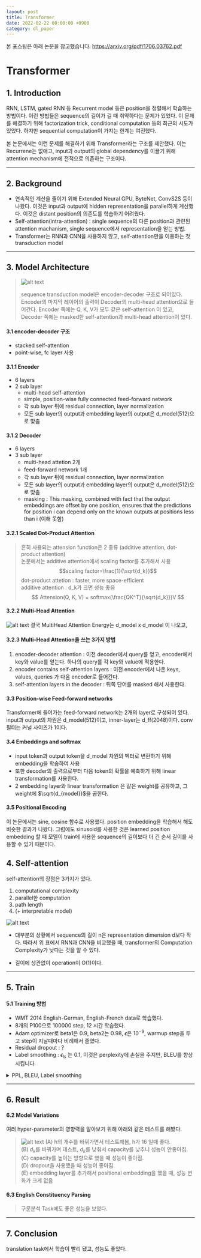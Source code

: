 ```yaml
---
layout: post
title: Transformer
date: 2022-02-22 00:00:00 +0900
category: dl_paper
---
```

본 포스팅은 아래 논문을 참고했습니다.
<https://arxiv.org/pdf/1706.03762.pdf>

# Transformer

## 1. Introduction

RNN, LSTM, gated RNN 등 Recurrent model 등은 position을 정렬해서 학습하는 방법이다. 이런 방법들은 sequence의 길이가 길 때 취약하다는 문제가 있었다. 이 문제를 해결하기 위해 factorization trick, conditional computation 등의 최근의 시도가 있었다. 하지만 sequential computation이 가지는 한계는 여전했다.

본 논문에서는 이런 문제를 해결하기 위해 Transformer라는 구조를 제안했다. 이는 Recurrene는 없애고, input과 output의 global dependency를 이끌기 위해 attention mechanism에 전적으로 의존하는 구조이다.

---

## 2. Background

- 연속적인 계산을 줄이기 위해 Extended Neural GPU, ByteNet, ConvS2S 등이 나왔다. 이것은 input과 output에 hidden representation을 parallel하게 계산했다. 이것은 distant position의 의존도를 학습하기 어려웠다.
- Self-attention(intra-attention) : single sequence의 다른 position과 관련된 attention machanism, single sequence에서 representation을 얻는 방법.
- Transformer는 RNN과 CNN을 사용하지 않고, self-attention만을 이용하는 첫 transduction model

---

## 3. Model Architecture

> ![alt text](/public/img/220222/transformer_architecture.PNG)
>
> sequence transduction model은 encoder-decoder 구조로 되어있다. Encoder의 마지막 레이어의 출력이 Decoder의 multi-head attention으로 들어간다. Encoder 쪽에는 Q, K, V가 모두 같은 self-attention 이 있고, Decoder 쪽에는 masked한 self-attention과 multi-head attention이 있다.

#### 3.1 encoder-decoder 구조

- stacked self-attention
- point-wise, fc layer 사용

#### 3.1.1 Encoder

- 6 layers
- 2 sub layer
  - multi-head self-attention
  - simple, position-wise fully connected feed-forward network
  - 각 sub layer 뒤에 residual connection, layer normalization
  - 모든 sub layer의 output과 embedding layer의 output은 d_model(512)으로 맞춤

#### 3.1.2 Decoder

- 6 layers
- 3 sub layer
  - multi-head attetion 2개
  - feed-forward network 1개
  - 각 sub layer 뒤에 residual connection, layer normalization
  - 모든 sub layer의 output과 embedding layer의 output은 d_model(512)으로 맞춤
  - masking : This masking, combined with fact that the output embeddings are offset by one position, ensures that the predictions for position i can depend only on the known outputs at positions less than i (이해 못함)

#### 3.2.1 Scaled Dot-Product Attention

> 흔히 사용되는 attension function은 2 종류 (additive attention, dot-product attention)<br>
> 논문에서는 additive attention에서 scaling factor를 추가해서 사용<br>
> $$scaling factor=\frac{1}{\sqrt{d_k}}$$
> dot-product attetion : faster, more space-efficient<br>
> additive attention : d_k가 크면 성능 좋음
> $$ Attension(Q, K, V) = softmax(\frac{QK^T}{\sqrt{d_k}})V $$

#### 3.2.2 Multi-Head Attention

![alt text](/public/img/220222/multihead_attention.PNG)
결국 MultiHead Attention Energy는 d_model x d_model 이 나오고,

#### 3.2.3 Multi-Head Attention을 쓰는 3가지 방법

1. encoder-decoder attention : 이전 decoder에서 query를 얻고, encoder에서 key와 value를 얻는다. 하나의 query를 각 key와 value에 적용한다.
2. encoder contains self-attention layers : 이전 encoder에서 나온 keys, values, queries 가 다음 encoder로 들어간다.
3. self-attention layers in the decoder : 뒤쪽 단어를 masked 해서 사용한다.

#### 3.3 Position-wise Feed-forward networks

Transformer에 들어가는 feed-forward network는 2개의 layer로 구성되어 있다. input과 output의 차원은 d_model(512)이고, inner-layer는 d_ff(2048)이다. conv 필터는 커널 사이즈가 1이다.

#### 3.4 Embeddings and softmax

- input token과 output token을 d_model 차원의 벡터로 변환하기 위해 embedding을 학습하여 사용
- 또한 decoder의 출력으로부터 다음 token의 확률을 예측하기 위해 linear transformation를 사용한다.
- 2 embedding layer와 linear transformation 은 같은 weight를 공유하고, 그 weight에 $\sqrt{d_{model}}$을 곱한다.

#### 3.5 Positional Encoding

이 논문에서는 sine, cosine 함수로 사용했다. position embedding을 학습해서 해도 비슷한 결과가 나왔다.
그럼에도 sinusoid를 사용한 것은 learned position embedding 할 때 모델이 train에 사용한 sequence의 길이보다 더 긴 순서 길이를 사용할 수 있기 때문이다.

## 4. Self-attention

self-attention의 장점은 3가지가 있다.

1. computational complexity
2. parallel한 computation
3. path length
4. (+ interpretable model)

![alt text](/public/img/220222/transformer_complexity.PNG)

- 대부분의 상황에서 sequence의 길이 n은 representation dimension d보다 작다. 따라서 위 표에서 RNN과 CNN을 비교했을 때, transformer의 Computation Complexity가 낮다는 것을 알 수 있다.

- 길이에 상관없이 operation이 O(1)이다.

---

## 5. Train

#### 5.1 Training 방법

- WMT 2014 English-German, English-French data로 학습했다.
- 8개의 P100으로 100000 step, 12 시간 학습했다.
- Adam optimizer로 beta1은 0.9, beta2는 0.98, $\epsilon$은 $10^{-9}$, warmup step을 두고 step이 지날때마다 비례해서 줄였다.
- Residual dropout : ?
- Label smoothing : $\epsilon_{ls}$ 는 0.1, 이것은 perplexity에 손실을 주지만, BLEU를 향상시킵니다.

<details>
    <summary>
        PPL, BLEU, Label smoothing
    </summary>
    - PPL : 문장의 길이로 정규화한 문장 확률의 역수. 낮을수록 언어 모델의 성능이 좋다는 것을 의미한다는 점입니다. <br>
    - BLEU : 기계 번역 결과와 사람이 직접 번역한 결과가 얼마나 유사한지 비교하여 번역에 대한 성능을 측정하는 방법 <br>
    - Label smoothing : 라벨을 깎아서 모델을 Regularize하는 것.
</details>

---

## 6. Result

#### 6.2 Model Variations

여러 hyper-parameter의 영향력을 알아보기 위해 아래와 같은 테스트를 해봤다.

> ![alt text](/public/img/220222/model_variation.PNG)
> (A) h의 개수를 바꿔가면서 테스트해봄, h가 16 일때 좋다.<br>
> (B) $d_k$를 바꿔가며 테스트, $d_k$를 낮춰서 capacity를 낮추니 성능이 안좋아짐. <br>
> (C) capacity를 높이는 방향으로 했을 때 성능이 좋아짐.<br>
> (D) dropout을 사용했을 때 성능이 좋아짐.<br>
> (E) embedding layer를 추가해서 positional embedding을 했을 때, 성능 변화가 크게 없음

#### 6.3 English Constituency Parsing

> 구문분석 Task에도 좋은 성능을 보였다.

---

## 7. Conclusion

translation task에서 학습이 빨리 됐고, 성능도 좋았다.
